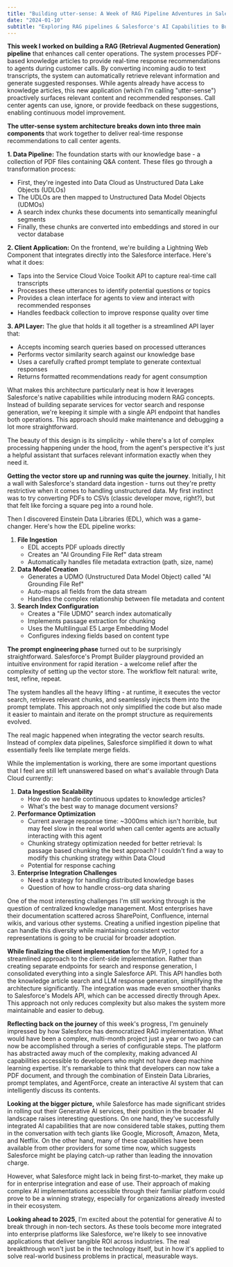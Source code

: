 ```yaml
---
title: "Building utter-sense: A Week of RAG Pipeline Adventures in Salesforce"
date: "2024-01-10"
subtitle: "Exploring RAG pipelines & Salesforce's AI Capabilities to Build a Smart Call Center Assistant"
---
```


**This week I worked on building a RAG (Retrieval Augmented Generation) pipeline** that enhances call center operations. The system processes PDF-based knowledge articles to provide real-time response recommendations to agents during customer calls. By converting incoming audio to text transcripts, the system can automatically retrieve relevant information and generate suggested responses. While agents already have access to knowledge articles, this new application (which I'm calling "utter-sense") proactively surfaces relevant content and recommended responses. Call center agents can use, ignore, or provide feedback on these suggestions, enabling continuous model improvement.

**The utter-sense system architecture breaks down into three main components** that work together to deliver real-time response recommendations to call center agents.

**1. Data Pipeline:** The foundation starts with our knowledge base - a collection of PDF files containing Q&A content. These files go through a transformation process:

- First, they're ingested into Data Cloud as Unstructured Data Lake Objects (UDLOs)
- The UDLOs are then mapped to Unstructured Data Model Objects (UDMOs)
- A search index chunks these documents into semantically meaningful segments
- Finally, these chunks are converted into embeddings and stored in our vector database

**2. Client Application:** On the frontend, we're building a Lightning Web Component that integrates directly into the Salesforce interface. Here's what it does:

- Taps into the Service Cloud Voice Toolkit API to capture real-time call transcripts
- Processes these utterances to identify potential questions or topics
- Provides a clean interface for agents to view and interact with recommended responses
- Handles feedback collection to improve response quality over time

**3. API Layer:** The glue that holds it all together is a streamlined API layer that:

- Accepts incoming search queries based on processed utterances
- Performs vector similarity search against our knowledge base
- Uses a carefully crafted prompt template to generate contextual responses
- Returns formatted recommendations ready for agent consumption

What makes this architecture particularly neat is how it leverages Salesforce's native capabilities while introducing modern RAG concepts. Instead of building separate services for vector search and response generation, we're keeping it simple with a single API endpoint that handles both operations. This approach should make maintenance and debugging a lot more straightforward.

The beauty of this design is its simplicity - while there's a lot of complex processing happening under the hood, from the agent's perspective it's just a helpful assistant that surfaces relevant information exactly when they need it.

**Getting the vector store up and running was quite the journey**. Initially, I hit a wall with Salesforce's standard data ingestion - turns out they're pretty restrictive when it comes to handling unstructured data. My first instinct was to try converting PDFs to CSVs (classic developer move, right?), but that felt like forcing a square peg into a round hole.

Then I discovered Einstein Data Libraries (EDL), which was a game-changer. Here's how the EDL pipeline works:

1. **File Ingestion**
    - EDL accepts PDF uploads directly
    - Creates an "AI Grounding File Ref" data stream
    - Automatically handles file metadata extraction (path, size, name)
2. **Data Model Creation**
    - Generates a UDMO (Unstructured Data Model Object) called "AI Grounding File Ref"
    - Auto-maps all fields from the data stream
    - Handles the complex relationship between file metadata and content
3. **Search Index Configuration**
    - Creates a "File UDMO" search index automatically
    - Implements passage extraction for chunking
    - Uses the Multilingual E5 Large Embedding Model
    - Configures indexing fields based on content type

**The prompt engineering phase** turned out to be surprisingly straightforward. Salesforce's Prompt Builder playground provided an intuitive environment for rapid iteration - a welcome relief after the complexity of setting up the vector store. The workflow felt natural: write, test, refine, repeat.

The system handles all the heavy lifting - at runtime, it executes the vector search, retrieves relevant chunks, and seamlessly injects them into the prompt template. This approach not only simplified the code but also made it easier to maintain and iterate on the prompt structure as requirements evolved.

The real magic happened when integrating the vector search results. Instead of complex data pipelines, Salesforce simplified it down to what essentially feels like template merge fields.

While the implementation is working, there are some important questions that I feel are still left unanswered based on what's available through Data Cloud currently:

1. **Data Ingestion Scalability**
    - How do we handle continuous updates to knowledge articles?
    - What's the best way to manage document versions?
2. **Performance Optimization**
    - Current average response time: ~3000ms which isn't horrible, but may feel slow in the real world when call center agents are actually interacting with this agent
    - Chunking strategy optimization needed for better retrieval: Is passage based chunking the best approach? I couldn't find a way to modify this chunking strategy within Data Cloud
    - Potential for response caching
3. **Enterprise Integration Challenges**
    - Need a strategy for handling distributed knowledge bases
    - Question of how to handle cross-org data sharing

One of the most interesting challenges I'm still working through is the question of centralized knowledge management. Most enterprises have their documentation scattered across SharePoint, Confluence, internal wikis, and various other systems. Creating a unified ingestion pipeline that can handle this diversity while maintaining consistent vector representations is going to be crucial for broader adoption.

**While finalizing the client implementation** for the MVP, I opted for a streamlined approach to the client-side implementation. Rather than creating separate endpoints for search and response generation, I consolidated everything into a single Salesforce API. This API handles both the knowledge article search and LLM response generation, simplifying the architecture significantly. The integration was made even smoother thanks to Salesforce's Models API, which can be accessed directly through Apex. This approach not only reduces complexity but also makes the system more maintainable and easier to debug.

**Reflecting back on the journey** of this week's progress, I'm genuinely impressed by how Salesforce has democratized RAG implementation. What would have been a complex, multi-month project just a year or two ago can now be accomplished through a series of configurable steps. The platform has abstracted away much of the complexity, making advanced AI capabilities accessible to developers who might not have deep machine learning expertise. It's remarkable to think that developers can now take a PDF document, and through the combination of Einstein Data Libraries, prompt templates, and AgentForce, create an interactive AI system that can intelligently discuss its contents.

**Looking at the bigger picture,** while Salesforce has made significant strides in rolling out their Generative AI services, their position in the broader AI landscape raises interesting questions. On one hand, they've successfully integrated AI capabilities that are now considered table stakes, putting them in the conversation with tech giants like Google, Microsoft, Amazon, Meta, and Netflix. On the other hand, many of these capabilities have been available from other providers for some time now, which suggests Salesforce might be playing catch-up rather than leading the innovation charge.

However, what Salesforce might lack in being first-to-market, they make up for in enterprise integration and ease of use. Their approach of making complex AI implementations accessible through their familiar platform could prove to be a winning strategy, especially for organizations already invested in their ecosystem.

**Looking ahead to 2025**, I'm excited about the potential for generative AI to break through in non-tech sectors. As these tools become more integrated into enterprise platforms like Salesforce, we're likely to see innovative applications that deliver tangible ROI across industries. The real breakthrough won't just be in the technology itself, but in how it's applied to solve real-world business problems in practical, measurable ways.